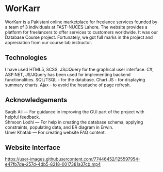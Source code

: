 # WorKarr

WorKarr is a Pakistani online marketplace for freelance services founded by a team of 3 individuals at FAST-NUCES Lahore. The website provides a platform for freelancers to offer services to customers worldwide.
It was our Database Course project. Fortunately, we got full marks in the project and appreciation from our course lab instructor.

## Technologies
I have used HTML5, SCSS, JS/JQuery for the graphical user interface. C#, ASP.NET, JS/JQuery has been used for implementing backend functionalities. SQL/TSQL - for the database. Chart.JS - for displaying summary charts. Ajax - to avoid the headache of page refresh.

## Acknowledgements
Saqib Ali  —  For guidance in improving the GUI part of the project with helpful feedback.<br/>
Shmoon Lodhi  —  For help in creating the database schema, applying constraints, populating data, and ER diagram in Erwin.<br/>
Umer Khatab  —  For creating website FAQ content.

## Website Interface

https://user-images.githubusercontent.com/77446452/125597954-e47fb7de-257d-4db5-8218-0017381a37cb.mp4


